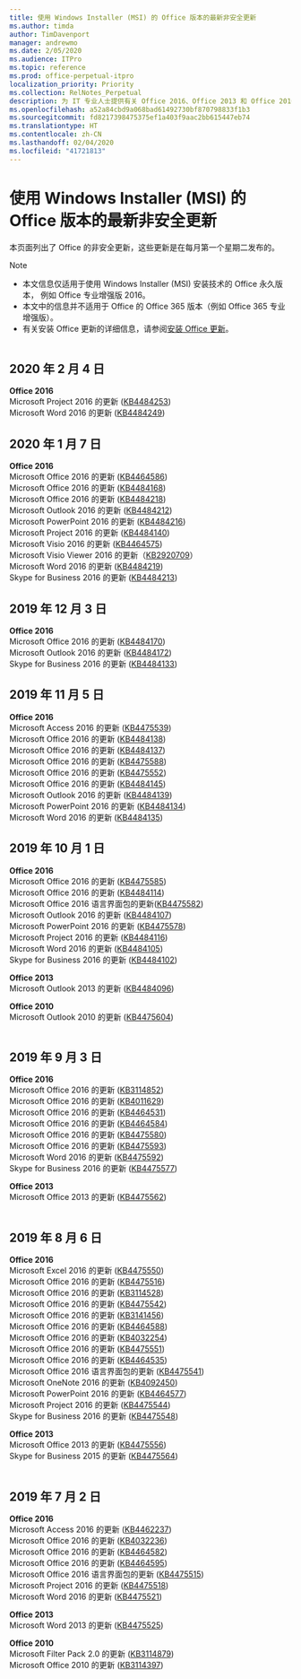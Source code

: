 ```yaml
---
title: 使用 Windows Installer (MSI) 的 Office 版本的最新非安全更新
ms.author: timda
author: TimDavenport
manager: andrewmo
ms.date: 2/05/2020
ms.audience: ITPro
ms.topic: reference
ms.prod: office-perpetual-itpro
localization_priority: Priority
ms.collection: RelNotes_Perpetual
description: 为 IT 专业人士提供有关 Office 2016、Office 2013 和 Office 2010 永久版本的最新非安全更新信息的链接
ms.openlocfilehash: a52a84cbd9a068bad61492730bf870798833f1b3
ms.sourcegitcommit: fd8217398475375ef1a403f9aac2bb615447eb74
ms.translationtype: HT
ms.contentlocale: zh-CN
ms.lasthandoff: 02/04/2020
ms.locfileid: "41721813"
---
```

# <a name="latest-non-security-updates-for-versions-of-office-that-use-windows-installer-msi"></a>使用 Windows Installer (MSI) 的 Office 版本的最新非安全更新

本页面列出了 Office 的非安全更新，这些更新是在每月第一个星期二发布的。

> [!NOTE]
> - 本文信息仅适用于使用 Windows Installer (MSI) 安装技术的 Office 永久版本， 例如 Office 专业增强版 2016。
> - 本文中的信息并不适用于 Office 的 Office 365 版本（例如 Office 365 专业增强版）。
> - 有关安装 Office 更新的详细信息，请参阅[安装 Office 更新](https://support.office.com/article/2ab296f3-7f03-43a2-8e50-46de917611c5)。
<br/><br/>

## <a name="february-4-2020"></a>2020 年 2 月 4 日

**Office 2016**<br/>
Microsoft Project 2016 的更新 ([KB4484253](https://support.microsoft.com/help/4484253)) <br/>
Microsoft Word 2016 的更新 ([KB4484249](https://support.microsoft.com/help/4484249)) <br/>

## <a name="january-7-2020"></a>2020 年 1 月 7 日

**Office 2016**<br/>
Microsoft Office 2016 的更新 ([KB4464586](https://support.microsoft.com/help/4464586)) <br/>
Microsoft Office 2016 的更新 ([KB4484168](https://support.microsoft.com/help/4484168)) <br/>
Microsoft Office 2016 的更新 ([KB4484218](https://support.microsoft.com/help/4484218)) <br/>
Microsoft Outlook 2016 的更新 ([KB4484212](https://support.microsoft.com/help/4484212)) <br/>
Microsoft PowerPoint 2016 的更新 ([KB4484216](https://support.microsoft.com/help/4484216)) <br/>
Microsoft Project 2016 的更新 ([KB4484140](https://support.microsoft.com/help/4484140)) <br/>
Microsoft Visio 2016 的更新 ([KB4464575](https://support.microsoft.com/help/4464575)) <br/>
Microsoft Visio Viewer 2016 的更新（[KB2920709](https://support.microsoft.com/help/2920709)） <br/>
Microsoft Word 2016 的更新 ([KB4484219](https://support.microsoft.com/help/4484219)) <br/>
Skype for Business 2016 的更新 ([KB4484213](https://support.microsoft.com/help/4484213)) <br/>


## <a name="december-3-2019"></a>2019 年 12 月 3 日

**Office 2016**<br/>
Microsoft Office 2016 的更新 ([KB4484170](https://support.microsoft.com/help/4484170)) <br/>
Microsoft Outlook 2016 的更新 ([KB4484172](https://support.microsoft.com/help/4484172)) <br/>
Skype for Business 2016 的更新 ([KB4484133](https://support.microsoft.com/help/4484133)) <br/>

## <a name="november-5-2019"></a>2019 年 11 月 5 日

**Office 2016**<br/>
Microsoft Access 2016 的更新 ([KB4475539](https://support.microsoft.com/help/4475539)) <br/>
Microsoft Office 2016 的更新 ([KB4484138](https://support.microsoft.com/help/4484138)) <br/>
Microsoft Office 2016 的更新 ([KB4484137](https://support.microsoft.com/help/4484137)) <br/>
Microsoft Office 2016 的更新 ([KB4475588](https://support.microsoft.com/help/4475588)) <br/>
Microsoft Office 2016 的更新 ([KB4475552](https://support.microsoft.com/help/4475552)) <br/>
Microsoft Office 2016 的更新 ([KB4484145](https://support.microsoft.com/help/4484145)) <br/>
Microsoft Outlook 2016 的更新 ([KB4484139](https://support.microsoft.com/help/4484139)) <br/>
Microsoft PowerPoint 2016 的更新 ([KB4484134](https://support.microsoft.com/help/4484134)) <br/>
Microsoft Word 2016 的更新 ([KB4484135](https://support.microsoft.com/help/4484135)) <br/>

## <a name="october-1-2019"></a>2019 年 10 月 1 日

**Office 2016**<br/>
Microsoft Office 2016 的更新 ([KB4475585](https://support.microsoft.com/help/4475585)) <br/> Microsoft Office 2016 的更新 ([KB4484114](https://support.microsoft.com/help/4484114)) <br/>
Microsoft Office 2016 语言界面包的更新([KB4475582](https://support.microsoft.com/help/4475582))<br/>
Microsoft Outlook 2016 的更新 ([KB4484107](https://support.microsoft.com/help/4484107)) <br/>
Microsoft PowerPoint 2016 的更新 ([KB4475578](https://support.microsoft.com/help/4475578)) <br/>
Microsoft Project 2016 的更新 ([KB4484116](https://support.microsoft.com/help/4484116)) <br/>
Microsoft Word 2016 的更新 ([KB4484105](https://support.microsoft.com/help/4484105)) <br/>
Skype for Business 2016 的更新 ([KB4484102](https://support.microsoft.com/help/4484102)) <br/>

**Office 2013**<br/>
Microsoft Outlook 2013 的更新 ([KB4484096](https://support.microsoft.com/help/4484096))<br/>

**Office 2010**<br/>
Microsoft Outlook 2010 的更新 ([KB4475604](https://support.microsoft.com/help/4475604))<br/><br/>

## <a name="september-3-2019"></a>2019 年 9 月 3 日

**Office 2016**<br/>
Microsoft Office 2016 的更新 ([KB3114852](https://support.microsoft.com/help/3114852))<br/>
Microsoft Office 2016 的更新 ([KB4011629](https://support.microsoft.com/help/4011629))<br/>
Microsoft Office 2016 的更新 ([KB4464531](https://support.microsoft.com/help/4464531))<br/>
Microsoft Office 2016 的更新 ([KB4464584](https://support.microsoft.com/help/4464584))<br/>
Microsoft Office 2016 的更新 ([KB4475580](https://support.microsoft.com/help/4475580))<br/>
Microsoft Office 2016 的更新 ([KB4475593](https://support.microsoft.com/help/4475593))<br/>
Microsoft Word 2016 的更新 ([KB4475592](https://support.microsoft.com/help/4475592))<br/>
Skype for Business 2016 的更新 ([KB4475577](https://support.microsoft.com/help/4475577))<br/>

**Office 2013**<br/>
Microsoft Office 2013 的更新 ([KB4475562](https://support.microsoft.com/help/4475562))<br/><br/>



## <a name="august-6-2019"></a>2019 年 8 月 6 日

**Office 2016**<br/>
Microsoft Excel 2016 的更新 ([KB4475550](https://support.microsoft.com/help/4475550))<br/>
Microsoft Office 2016 的更新 ([KB4475516](https://support.microsoft.com/help/4475516))<br/>
Microsoft Office 2016 的更新 ([KB3114528](https://support.microsoft.com/help/3114528))<br/>
Microsoft Office 2016 的更新 ([KB4475542](https://support.microsoft.com/help/4475542))<br/>
Microsoft Office 2016 的更新 ([KB3141456](https://support.microsoft.com/help/3141456))<br/>
Microsoft Office 2016 的更新 ([KB4464588](https://support.microsoft.com/help/4464588))<br/>
Microsoft Office 2016 的更新 ([KB4032254](https://support.microsoft.com/help/4032254))<br/>
Microsoft Office 2016 的更新 ([KB4475551](https://support.microsoft.com/help/4475551))<br/>
Microsoft Office 2016 的更新 ([KB4464535](https://support.microsoft.com/help/4464535))<br/>
Microsoft Office 2016 语言界面包的更新 ([KB4475541](https://support.microsoft.com/help/4475541))<br/>
Microsoft OneNote 2016 的更新 ([KB4092450](https://support.microsoft.com/help/4092450))<br/>
Microsoft PowerPoint 2016 的更新 ([KB4464577](https://support.microsoft.com/help/4464577))<br/>
Microsoft Project 2016 的更新 ([KB4475544](https://support.microsoft.com/help/4475544))<br/>
Skype for Business 2016 的更新 ([KB4475548](https://support.microsoft.com/help/4475548))<br/>

**Office 2013**<br/>
Microsoft Office 2013 的更新 ([KB4475556](https://support.microsoft.com/help/4475556))<br/>
Skype for Business 2015 的更新 ([KB4475564](https://support.microsoft.com/help/4475564))<br/><br/>



## <a name="july-2-2019"></a>2019 年 7 月 2 日

**Office 2016**<br/>
Microsoft Access 2016 的更新 ([KB4462237](https://support.microsoft.com/help/4462237))<br/>
Microsoft Office 2016 的更新 ([KB4032236](https://support.microsoft.com/help/4032236))<br/>
Microsoft Office 2016 的更新 ([KB4464582](https://support.microsoft.com/help/4464582))<br/>
Microsoft Office 2016 的更新 ([KB4464595](https://support.microsoft.com/help/4464595))<br/>
Microsoft Office 2016 语言界面包的更新 ([KB4475515](https://support.microsoft.com/help/4475515))<br/>
Microsoft Project 2016 的更新 ([KB4475518](https://support.microsoft.com/help/4475518))<br/>
Microsoft Word 2016 的更新 ([KB4475521](https://support.microsoft.com/help/4475521))<br/>


**Office 2013**<br/>
Microsoft Word 2013 的更新 ([KB4475525](https://support.microsoft.com/help/4475525))<br/>


**Office 2010**<br/>
Microsoft Filter Pack 2.0 的更新 ([KB3114879](https://support.microsoft.com/help/3114879))<br/>Microsoft Office 2010 的更新 ([KB3114397](https://support.microsoft.com/help/3114397))<br/><br/>

